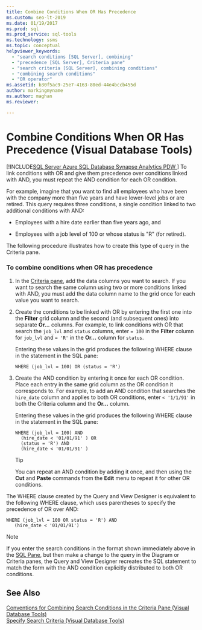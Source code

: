 ```yaml
---
title: Combine Conditions When OR Has Precedence
ms.custom: seo-lt-2019
ms.date: 01/19/2017
ms.prod: sql
ms.prod_service: sql-tools
ms.technology: ssms
ms.topic: conceptual
helpviewer_keywords: 
  - "search conditions [SQL Server], combining"
  - "precedence [SQL Server], Criteria pane"
  - "search criteria [SQL Server], combining conditions"
  - "combining search conditions"
  - "OR operator"
ms.assetid: b30f5ac9-25e7-4163-80ed-44e4bccb455d
author: markingmyname
ms.author: maghan
ms.reviewer: 

---
```

# Combine Conditions When OR Has Precedence (Visual Database Tools)
[!INCLUDE[SQL Server Azure SQL Database Synapse Analytics PDW ](../../includes/applies-to-version/sql-asdb-asdbmi-asa-pdw.md)]
To link conditions with OR and give them precedence over conditions linked with AND, you must repeat the AND condition for each OR condition.  
  
For example, imagine that you want to find all employees who have been with the company more than five years and have lower-level jobs or are retired. This query requires three conditions, a single condition linked to two additional conditions with AND:  
  
-   Employees with a hire date earlier than five years ago, and  
  
-   Employees with a job level of 100 or whose status is "R" (for retired).  
  
The following procedure illustrates how to create this type of query in the Criteria pane.  
  
### To combine conditions when OR has precedence  
  
1.  In the [Criteria pane](../../ssms/visual-db-tools/criteria-pane-visual-database-tools.md), add the data columns you want to search. If you want to search the same column using two or more conditions linked with AND, you must add the data column name to the grid once for each value you want to search.  
  
2.  Create the conditions to be linked with OR by entering the first one into the **Filter** grid column and the second (and subsequent ones) into separate **Or...** columns. For example, to link conditions with OR that search the `job_lvl` and `status` columns, enter `= 100` in the **Filter** column for `job_lvl` and `= 'R'` in the **Or...** column for `status`.  
  
    Entering these values in the grid produces the following WHERE clause in the statement in the SQL pane:  
  
    ```  
    WHERE (job_lvl = 100) OR (status = 'R')  
    ```  
  
3.  Create the AND condition by entering it once for each OR condition. Place each entry in the same grid column as the OR condition it corresponds to. For example, to add an AND condition that searches the `hire_date` column and applies to both OR conditions, enter `< '1/1/91'` in both the Criteria column and the **Or...** column.  
  
    Entering these values in the grid produces the following WHERE clause in the statement in the SQL pane:  
  
    ```  
    WHERE (job_lvl = 100) AND   
      (hire_date < '01/01/91' ) OR  
      (status = 'R') AND   
      (hire_date < '01/01/91' )  
    ```  
  
    > [!TIP]  
    > You can repeat an AND condition by adding it once, and then using the **Cut** and **Paste** commands from the **Edit** menu to repeat it for other OR conditions.  
  
The WHERE clause created by the Query and View Designer is equivalent to the following WHERE clause, which uses parentheses to specify the precedence of OR over AND:  
  
```  
WHERE (job_lvl = 100 OR status = 'R') AND  
   (hire_date < '01/01/91')  
```  
  
> [!NOTE]  
> If you enter the search conditions in the format shown immediately above in the [SQL Pane](../../ssms/visual-db-tools/sql-pane-visual-database-tools.md), but then make a change to the query in the Diagram or Criteria panes, the Query and View Designer recreates the SQL statement to match the form with the AND condition explicitly distributed to both OR conditions.  
  
## See Also  
[Conventions for Combining Search Conditions in the Criteria Pane &#40;Visual Database Tools&#41;](../../ssms/visual-db-tools/conventions-combine-search-conditions-in-criteria-pane-visual-db-tools.md)  
[Specify Search Criteria &#40;Visual Database Tools&#41;](../../ssms/visual-db-tools/specify-search-criteria-visual-database-tools.md)  
  
